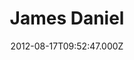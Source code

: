 ---
date: 2012-08-17T09:52:47.000Z
title: James Daniel
latitude: 52.042229080362596
longitude: 0.9552459332962341
url: http://jamesdanielhadleigh.co.uk
category: checkin
---